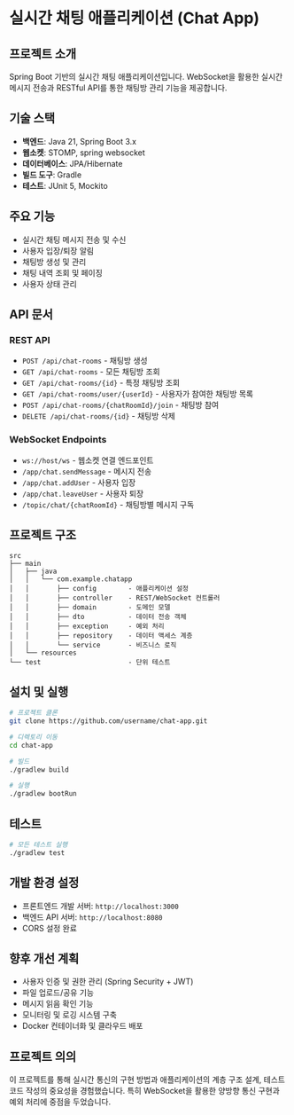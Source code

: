 # 실시간 채팅 애플리케이션 (Chat App)

## 프로젝트 소개
Spring Boot 기반의 실시간 채팅 애플리케이션입니다. WebSocket을 활용한 실시간 메시지 전송과 RESTful API를 통한 채팅방 관리 기능을 제공합니다.

## 기술 스택
- **백엔드**: Java 21, Spring Boot 3.x
- **웹소켓**: STOMP, spring websocket
- **데이터베이스**: JPA/Hibernate
- **빌드 도구**: Gradle
- **테스트**: JUnit 5, Mockito

## 주요 기능
- 실시간 채팅 메시지 전송 및 수신
- 사용자 입장/퇴장 알림
- 채팅방 생성 및 관리
- 채팅 내역 조회 및 페이징
- 사용자 상태 관리

## API 문서
### REST API
- `POST /api/chat-rooms` - 채팅방 생성
- `GET /api/chat-rooms` - 모든 채팅방 조회
- `GET /api/chat-rooms/{id}` - 특정 채팅방 조회
- `GET /api/chat-rooms/user/{userId}` - 사용자가 참여한 채팅방 목록
- `POST /api/chat-rooms/{chatRoomId}/join` - 채팅방 참여
- `DELETE /api/chat-rooms/{id}` - 채팅방 삭제

### WebSocket Endpoints
- `ws://host/ws` - 웹소켓 연결 엔드포인트
- `/app/chat.sendMessage` - 메시지 전송
- `/app/chat.addUser` - 사용자 입장
- `/app/chat.leaveUser` - 사용자 퇴장
- `/topic/chat/{chatRoomId}` - 채팅방별 메시지 구독

## 프로젝트 구조
```
src
├── main
│   ├── java
│   │   └── com.example.chatapp
│   │       ├── config        - 애플리케이션 설정
│   │       ├── controller    - REST/WebSocket 컨트롤러
│   │       ├── domain        - 도메인 모델
│   │       ├── dto           - 데이터 전송 객체
│   │       ├── exception     - 예외 처리
│   │       ├── repository    - 데이터 액세스 계층
│   │       └── service       - 비즈니스 로직
│   └── resources
└── test                      - 단위 테스트
```

## 설치 및 실행
```bash
# 프로젝트 클론
git clone https://github.com/username/chat-app.git

# 디렉토리 이동
cd chat-app

# 빌드
./gradlew build

# 실행
./gradlew bootRun
```

## 테스트
```bash
# 모든 테스트 실행
./gradlew test
```

## 개발 환경 설정
- 프론트엔드 개발 서버: `http://localhost:3000`
- 백엔드 API 서버: `http://localhost:8080`
- CORS 설정 완료

## 향후 개선 계획
- 사용자 인증 및 권한 관리 (Spring Security + JWT)
- 파일 업로드/공유 기능
- 메시지 읽음 확인 기능
- 모니터링 및 로깅 시스템 구축
- Docker 컨테이너화 및 클라우드 배포

## 프로젝트 의의
이 프로젝트를 통해 실시간 통신의 구현 방법과 애플리케이션의 계층 구조 설계, 테스트 코드 작성의 중요성을 경험했습니다. 특히 WebSocket을 활용한 양방향 통신 구현과 예외 처리에 중점을 두었습니다.
